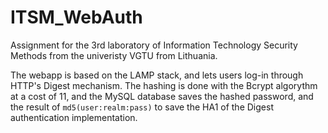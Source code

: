 # ITSM_WebAuth

Assignment for the 3rd laboratory of Information Technology Security Methods from the univeristy VGTU from Lithuania.

The webapp is based on the LAMP stack, and lets users log-in through HTTP's Digest mechanism. The hashing is done with the Bcrypt algorythm at a cost of 11, and the MySQL database saves the hashed password, and the result of `md5(user:realm:pass)` to save the HA1 of the Digest authentication implementation.
